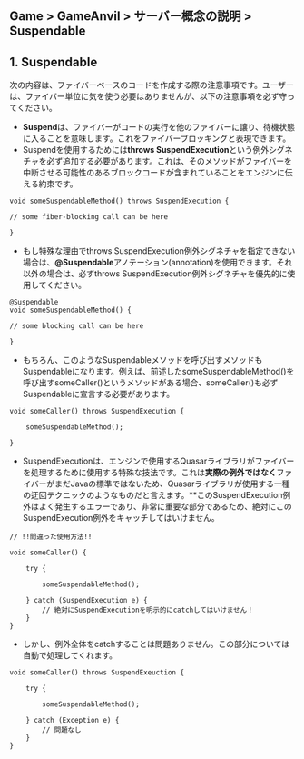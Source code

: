## Game > GameAnvil > サーバー概念の説明 > Suspendable



## 1. Suspendable

次の内容は、ファイバーベースのコードを作成する際の注意事項です。ユーザーは、ファイバー単位に気を使う必要はありませんが、以下の注意事項を必ず守ってください。

- **Suspend**は、ファイバーがコードの実行を他のファイバーに譲り、待機状態に入ることを意味します。これをファイバーブロッキングと表現できます。
- Suspendを使用するためには**throws SuspendExecution**という例外シグネチャを必ず追加する必要があります。これは、そのメソッドがファイバーを中断させる可能性のあるブロックコードが含まれていることをエンジンに伝える約束です。

```
void someSuspendableMethod() throws SuspendExecution {

// some fiber-blocking call can be here

}
```

- もし特殊な理由でthrows SuspendExecution例外シグネチャを指定できない場合は、**@Suspendable**アノテーション(annotation)を使用できます。それ以外の場合は、必ずthrows SuspendExecution例外シグネチャを優先的に使用してください。

```
@Suspendable
void someSuspendableMethod() {

// some blocking call can be here

}
```

- もちろん、このようなSuspendableメソッドを呼び出すメソッドもSuspendableになります。例えば、前述したsomeSuspendableMethod()を呼び出すsomeCaller()というメソッドがある場合、someCaller()も必ずSuspendableに宣言する必要があります。

```
void someCaller() throws SuspendExecution {

    someSuspendableMethod();

}
```

- SuspendExecutionは、エンジンで使用するQuasarライブラリがファイバーを処理するために使用する特殊な技法です。これは**実際の例外ではなく**ファイバーがまだJavaの標準ではないため、Quasarライブラリが使用する一種の迂回テクニックのようなものだと言えます。**このSuspendExecution例外はよく発生するエラーであり、非常に重要な部分であるため、絶対にこのSuspendExecution例外をキャッチしてはいけません。

```
// !!間違った使用方法!!

void someCaller() {

    try {

        someSuspendableMethod();

    } catch (SuspendExecution e) {
        // 絶対にSuspendExecutionを明示的にcatchしてはいけません！
    }
}
```

- しかし、例外全体をcatchすることは問題ありません。この部分については自動で処理してくれます。

```
void someCaller() throws SuspendExeuction {

    try {

        someSuspendableMethod();

    } catch (Exception e) {
        // 問題なし
    }
}
```
